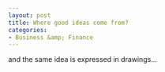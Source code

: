 ```yaml
---
layout: post
title: Where good ideas come from?
categories:
- Business &amp; Finance
---
```


and the same idea is expressed in drawings...
